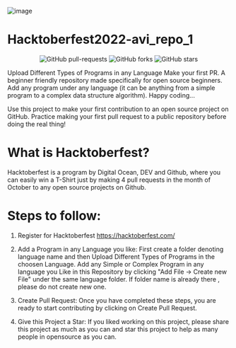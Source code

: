 ![image](https://user-images.githubusercontent.com/50323970/193775731-830d0454-98d5-40d5-b494-a7c4a87b6883.png)
# Hacktoberfest2022-avi_repo_1

<p align="center">
   <img alt="GitHub pull-requests" src="https://img.shields.io/github/issues-pr/avinash3005/Hacktoberfest2022-avi_repo_1"></a>
   <img alt="GitHub forks" src="https://img.shields.io/github/forks/avinash3005/Hacktoberfest2022-avi_repo_1"></a>
   <img alt="GitHub stars" src="https://img.shields.io/github/stars/avinash3005/Hacktoberfest2022-avi_repo_1"></a>
</p>


Upload Different Types of Programs in any Language
Make your first PR. A beginner friendly repository made specifically for open source beginners. Add any program under any language (it can be anything from a simple program to a complex data structure algorithm). Happy coding...

Use this project to make your first contribution to an open source project on GitHub. Practice making your first pull request to a public repository before doing the real thing!

# What is Hacktoberfest?
Hacktoberfest is a program by Digital Ocean, DEV and Github, where you can easily win a T-Shirt just by making 4 pull requests in the month of October to any open source projects on Github.

# Steps to follow:
1. Register for Hacktoberfest
https://hacktoberfest.com/
2. Add a Program in any Language you like:
First create a folder denoting language name and then Upload Different Types of Programs in the choosen Language.
Add any Simple or Complex Program in any language you Like in this Repository by clicking "Add File -> Create new File" under the same language folder. If folder name is already there , please do not create new one.

3. Create Pull Request:
Once you have completed these steps, you are ready to start contributing by clicking on Create Pull Request.

4. Give this Project a Star:
If you liked working on this project, please share this project as much as you can and star this project to help as many people in opensource as you can.
